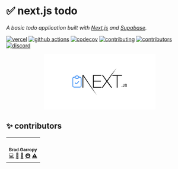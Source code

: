 # ✅ next.js todo

_A basic todo application built with [Next.js][next] and [Supabase][supabase]._

[![vercel][vercel-badge]][vercel]
[![github actions][github-actions-badge]][github-actions]
[![codecov][codecov-badge]][codecov]
[![contributing][contributing-badge]][contributing]
[![contributors][contributors-badge]][contributors]
[![discord][discord-badge]][discord]

<p align="center">
    <a href="https://next-todo.bradgarropy.vercel.app">
        <img alt="next todo" src="./public/github.png" width="300">
    </a>
</p>

## ✨ contributors

<!-- ALL-CONTRIBUTORS-LIST:START - Do not remove or modify this section -->
<!-- prettier-ignore-start -->
<!-- markdownlint-disable -->
<table>
  <tr>
    <td align="center"><a href="https://bradgarropy.com"><img src="https://avatars.githubusercontent.com/u/11336745?v=4?s=100" width="100px;" alt=""/><br /><sub><b>Brad Garropy</b></sub></a><br /><a href="https://github.com/bradgarropy/next-todo/commits?author=bradgarropy" title="Code">💻</a> <a href="#design-bradgarropy" title="Design">🎨</a> <a href="https://github.com/bradgarropy/next-todo/commits?author=bradgarropy" title="Documentation">📖</a> <a href="#infra-bradgarropy" title="Infrastructure (Hosting, Build-Tools, etc)">🚇</a> <a href="https://github.com/bradgarropy/next-todo/commits?author=bradgarropy" title="Tests">⚠️</a></td>
  </tr>
</table>

<!-- markdownlint-restore -->
<!-- prettier-ignore-end -->

<!-- ALL-CONTRIBUTORS-LIST:END -->

[next]: https://nextjs.org
[supabase]: https://supabase.com
[vercel]: https://vercel.com/bradgarropy/next-todo
[vercel-badge]: https://img.shields.io/github/deployments/bradgarropy/next-todo/production?label=vercel&style=flat-square
[github-actions]: https://github.com/bradgarropy/next-todo/actions
[github-actions-badge]: https://img.shields.io/github/workflow/status/bradgarropy/next-todo/%F0%9F%A7%AA%20test?style=flat-square
[codecov]: https://app.codecov.io/gh/bradgarropy/next-todo
[codecov-badge]: https://img.shields.io/codecov/c/github/bradgarropy/next-todo?style=flat-square
[contributing]: https://github.com/bradgarropy/next-todo/blob/master/contributing.md
[contributing-badge]: https://img.shields.io/badge/PRs-welcome-success?style=flat-square
[contributors]: #-Contributors
[contributors-badge]: https://img.shields.io/github/all-contributors/bradgarropy/next-todo?style=flat-square
[discord]: https://bradgarropy.com/discord
[discord-badge]: https://img.shields.io/discord/748196643140010015?style=flat-square
